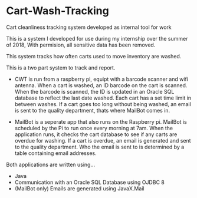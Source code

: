 # Cart-Wash-Tracking
Cart cleanliness tracking system developed as internal tool for work

This is a system I developed for use during my internship over the summer of 2018, With permision, all sensitive data has been removed.

This system tracks how often carts used to move inventory are washed. 

This is a two part system to track and report. 
- CWT is run from a raspberry pi, equipt with a barcode scanner and wifi antenna. When a cart is washed, an ID barcode on the cart is
scanned. When the barcode is scanned, the ID is updated in an Oracle SQL database to reflect the last date washed. Each cart has a set
time limit in between washes. If a cart goes too long without being washed, an email is sent to the quality department, thats where
MailBot comes in.

- MailBot is a seperate app that also runs on the Raspberry pi. MailBot is scheduled by the Pi to run once every morning at 7am.
When the application runs, it checks the cart database to see if any carts are overdue for washing. If a cart is overdue, an email
is generated and sent to the quality department. Who the email is sent to is determined by a table containing email addresses.

Both applications are written using...
* Java
* Communication with an Oracle SQL Database using OJDBC 8
* (MailBot only) Emails are generated using JavaX.Mail
